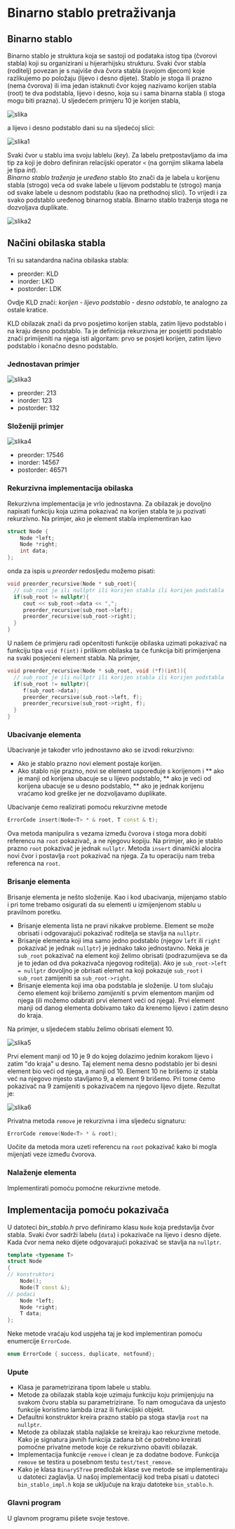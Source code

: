 # Binarno stablo pretraživanja  


## Binarno stablo


Binarno stablo je struktura koja se sastoji od podataka istog tipa (čvorovi stabla)
koji su organizirani u hijerarhijsku strukturu. Svaki čvor stabla (roditelj)  povezan je s 
najviše dva čvora stabla (svojom djecom)  koje razlikujemo po položaju (lijevo i desno dijete).
Stablo je stoga ili prazno (nema čvorova) ili ima jedan istaknuti čvor kojeg nazivamo korijen 
stabla (root) te dva podstabla, lijevo i desno, koja su i sama binarna stabla (i stoga mogu biti prazna). 
U sljedećem primjeru 10 je korijen stabla,

![slika](slika.png)


a lijevo i desno podstablo dani su na sljedećoj slici: 


![slika1](slika1.png)



Svaki čvor u stablu ima svoju lablelu (_key_). Za labelu pretpostavljamo da ima tip
za koji je dobro definiran relacijski operator `<` (na gornjim slikama labela je tipa _int_).  
*Binarno stablo traženja* je _uređeno_ stablo 
što znači da je labela u korijenu stabla (strogo) veća od svake labele u lijevom podstablu te (strogo) manja
od svake labele u desnom podstablu (kao na prethodnoj slici). To vrijedi i za svako podstablo 
uređenog binarnog stabla.  Binarno stablo traženja stoga ne dozvoljava duplikate. 


![slika2](slika2.png)

## Načini obilaska stabla

Tri su satandardna načina obilaska stabla:

* preorder:  KLD
* inorder:   LKD
* postorder: LDK

Ovdje KLD znači: _korijen - lijevo podstablo - desno odstablo_, te analogno za ostale kratice. 

KLD obilazak znači da prvo posjetimo korijen stabla, zatim lijevo podstablo i na kraju desno podstablo.
Ta je definicija rekurzivna jer posjetiti podstablo znači primijeniti na njega isti algoritam: prvo se posjeti
korijen, zatim lijevo podstablo i konačno desno podstablo.  

### Jednostavan primjer

![slika3](slika3.png)

- preorder:  213
- inorder:   123
- postorder: 132

### Složeniji primjer 

![slika4](slika4.png)

- preorder:  17546
- inorder:   14567
- postorder: 46571

### Rekurzivna implementacija obilaska

Rekurzivna implementacija je vrlo jednostavna. Za obilazak je dovoljno napisati 
funkciju koja uzima pokazivač na korijen stabla te ju pozivati rekurzivno. Na primjer,
ako je element stabla implementiran kao 

```c++
struct Node {
    Node *left;
    Node *right;
    int data;
};
```
onda za ispis u _preorder_ redosljedu možemo pisati:

```c++
void preorder_recursive(Node * sub_root){
  // sub_root je ili nullptr ili korijen stabla ili korijen podstabla
  if(sub_root != nullptr){
     cout << sub_root->data << ",";
     preorder_recursive(sub_root->left);
     preorder_recursive(sub_root->right);
  }
}
```

U našem će primjeru radi općenitosti funkcije obilaska uzimati pokazivač na funkciju 
tipa `void f(int)` i prilikom obilaska ta će funkcija biti primijenjena na svaki posjećeni
element stabla. Na primjer,

```c++
void preorder_recursive(Node * sub_root, void (*f)(int)){
  // sub_root je ili nullptr ili korijen stabla ili korijen podstabla
  if(sub_root != nullptr){
     f(sub_root->data);
     preorder_recursive(sub_root->left, f);
     preorder_recursive(sub_root->right, f);
  }
}
```



### Ubacivanje elementa

Ubacivanje je također vrlo jednostavno ako se izvodi rekurzivno:

- Ako je stablo prazno novi element postaje korijen.
- Ako stablo nije prazno,  novi se element uspoređuje s korijenom i 
** ako je manji od korijena ubacuje se u lijevo podstablo,
** ako je veći od korijena ubacuje se u desno podstablo,
** ako je jednak korijenu vraćamo kod greške jer ne dozvoljavamo duplikate.

Ubacivanje ćemo realizirati pomoću rekurzivne metode 
```c++
ErrorCode insert(Node<T> * & root, T const & t);
```

Ova metoda manipulira s vezama između čvorova i stoga mora dobiti referencu na `root` pokazivač, 
a ne njegovu kopiju. Na primjer, ako je stablo prazno `root` pokazivač je jednak `nullptr`. 
Metoda `insert` dinamički alocira novi čvor i postavlja `root` pokazivač na njega. Za tu operaciju
nam treba referenca na `root`.


### Brisanje elementa

Brisanje elementa je nešto složenije. Kao i kod ubacivanja, mijenjamo stablo i pri tome trebamo
osigurati da su elementi u izmijenjenom stablu u pravilnom poretku. 

- Brisanje elementa lista ne pravi nikakve probleme. Element se može obrisati i odgovarajući pokazivač roditelja 
  se stavlja na `nullptr`.
- Brisanje elementa koji ima samo jedno podstablo (njegov `left` ili `right` pokazivač je jednak `nullptr`) 
  je jednako tako jednostavno. Neka je `sub_root` pokazivač na element koji želimo obrisati (podrazumijeva se da je
  to jedan od dva pokazivača njegovog roditelja).   Ako je `sub_root->left = nullptr` dovoljno je obrisati elemet na koji pokazuje `sub_root` i
  `sub_root` zamijeniti sa `sub_root->right`. 
- Brisanje elementa koji ima oba podstabla je složenije. U tom slučaju ćemo element koji brišemo *zamijeniti* s 
  prvim elementom manjim od njega (ili možemo odabrati prvi element veći od njega). Prvi element manji od danog elementa dobivamo tako
  da krenemo lijevo i zatim desno do kraja.  


Na primjer, u sljedećem stablu želimo obrisati element 10. 


![slika5](slika5.png)

Prvi element manji od 10 je 9 do kojeg dolazimo jednim korakom lijevo i zatim "do kraja" u desno. Taj element nema desno podstablo
jer bi desni element bio veći od njega, a manji od 10. Element 10 ne brišemo iz stabla već na njegovo mjesto stavljamo 9, a element 9 
brišemo. Pri tome ćemo pokazivač na 9 zamijeniti s pokazivačem na njegovo lijevo dijete. Rezultat je:

![slika6](slika6.png)


Privatna metoda `remove` je rekurzivna i ima sljedeću signaturu:
```c++
ErrorCode remove(Node<T> * & root);
```
Uočite da metoda mora uzeti referencu na `root` pokazivač kako bi mogla mijenjati veze između čvorova.


### Nalaženje elementa 
 
Implementirati pomoću pomoćne rekurzivne metode. 

##  Implementacija pomoću pokazivača 


U datoteci _bin_stablo.h_ prvo definiramo klasu `Node` koja predstavlja čvor stabla. 
Svaki čvor sadrži labelu (`data`) i pokazivače na lijevo i desno dijete. Kada čvor 
nema neko dijete odgovarajući pokazivač se stavlja na `nullptr`. 

```c++
template <typename T>
struct Node
{
// konstruktori
    Node();
    Node(T const &);
// podaci
    Node *left;
    Node *right;
    T data;
};
```


Neke metode vraćaju kod uspjeha taj je kod implementiran 
pomoću enumercije `ErrorCode`. 
```c++
enum ErrorCode { success, duplicate, notfound};
```



### Upute

-   Klasa je parametrizirana tipom labele u stablu.
-   Metode za obilazak stabla koje uzimaju funkciju koju primijenjuju na svakom čvoru stabla su parametrizirane.
    To nam omogućava da unjesto funkcije koristimo lambda izraz ili funkcijski objekt. 
-   Defaultni konstruktor kreira prazno stablo pa stoga stavlja `root` na `nullptr`.  
-   Metode za obilazak stabla najlakše se kreiraju kao rekurzivne metode. Kako je signatura javnih funkcija 
    zadana bit će potrebno kreirati pomoćne privatne metode koje će rekurzivno obaviti obilazak.
-   Implementacija funkcije `remove` i clean je za dodatne bodove. Funkcija  `remove` se testira u posebnom 
     testu `test/test_remove`.
-  Kako je klasa `BinarySTree`  predložak klase sve metode se implementiraju u datoteci zaglavlja. 
   U našoj implementaciji kod treba pisati u datoteci `bin_stablo_impl.h` koja se uključuje na kraju datoteke 
   `bin_stablo.h`.

### Glavni program


U glavnom programu pišete svoje testove. 



